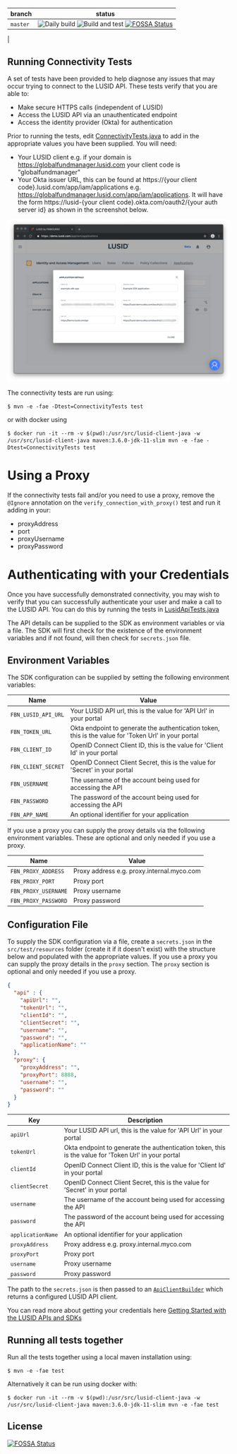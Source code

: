 | branch | status |
|--|--|
|`master`| ![Daily build](https://github.com/finbourne/lusid-client-java/workflows/Daily%20build/badge.svg) ![Build and test](https://github.com/finbourne/lusid-client-java/workflows/Build%20and%20test/badge.svg) [![FOSSA Status](https://app.fossa.com/api/projects/git%2Bgithub.com%2Ffinbourne%2Flusid-client-java.svg?type=shield)](https://app.fossa.com/projects/git%2Bgithub.com%2Ffinbourne%2Flusid-client-java?ref=badge_shield)
 |

## Running Connectivity Tests

A set of tests have been provided to help diagnose any issues that may occur trying to connect to the LUSID API. These tests verify that you are able to:
 
- Make secure HTTPS calls (independent of LUSID)
- Access the LUSID API via an unauthenticated endpoint
- Access the identity provider (Okta) for authentication


Prior to running the tests, edit [ConnectivityTests.java](https://github.com/finbourne/lusid-client-java/blob/master/src/test/java/com/finbourne/lusid/integration/ConnectivityTests.java)
to add in the appropriate values you have been supplied. You will need:

- Your LUSID client e.g. if your domain is https://globalfundmanager.lusid.com your client code is "globalfundmanager"
- Your Okta issuer URL, this can be found at https://{your client code}.lusid.com/app/iam/applications e.g. 
https://globalfundmanager.lusid.com/app/iam/applications. It will have the form https://lusid-{your client code}.okta.com/oauth2/{your auth server id}
as shown in the screenshot below.

![API credentials](https://github.com/finbourne/lusid-client-java/blob/master/iam-app.png)


The connectivity tests are run using:

```
$ mvn -e -fae -Dtest=ConnectivityTests test
```

or with docker using

```
$ docker run -it --rm -v $(pwd):/usr/src/lusid-client-java -w /usr/src/lusid-client-java maven:3.6.0-jdk-11-slim mvn -e -fae -Dtest=ConnectivityTests test
```

# Using a Proxy

If the connectivity tests fail and/or you need to use a proxy, remove the `@Ignore` annotation on the
`verify_connection_with_proxy()` test and run it adding in your:

- proxyAddress
- port
- proxyUsername
- proxyPassword


# Authenticating with your Credentials

Once you have successfully demonstrated connectivity, you may wish to verify that you can successfully authenticate your user
and make a call to the LUSID API. You can do this by running the tests in [LusidApiTests.java](https://github.com/finbourne/lusid-client-java/blob/master/src/test/java/com/finbourne/lusid/integration/LusidApiTests.java)

The API details can be supplied to the SDK as environment variables or via a file. 
The SDK will first check for the existence of the environment variables and if not found, will then check for `secrets.json` file.

## Environment Variables

The SDK configuration can be supplied by setting the following environment variables:

| Name |  Value |
| --- | --- |
| `FBN_LUSID_API_URL` | Your LUSID API url, this is the value for 'API Url' in your portal |
| `FBN_TOKEN_URL` | Okta endpoint to generate the authentication token, this is the value for 'Token Url' in your portal |
| `FBN_CLIENT_ID` | OpenID Connect Client ID, this is the value for 'Client Id' in your portal |
| `FBN_CLIENT_SECRET` | OpenID Connect Client Secret, this is the value for 'Secret' in your portal |
| `FBN_USERNAME` | The username of the account being used for accessing the API |
| `FBN_PASSWORD` | The password of the account being used for accessing the API |
| `FBN_APP_NAME` | An optional identifier for your application |

If you use a proxy you can supply the proxy details via the following environment variables. These are optional and only needed if you use a proxy.

| Name |  Value |
| --- | --- |
| `FBN_PROXY_ADDRESS` | Proxy address e.g. proxy.internal.myco.com |
| `FBN_PROXY_PORT` | Proxy port |
| `FBN_PROXY_USERNAME` | Proxy username |
| `FBN_PROXY_PASSWORD` | Proxy password |

## Configuration File

To supply the SDK configuration via a file, create a `secrets.json` in the `src/test/resources` folder (create it if it doesn't exist) with the structure below and populated with the appropriate values. If you use a proxy you can supply the proxy details in the `proxy` section. The `proxy` section is optional and only needed if you use a proxy.

``` json
{
  "api" : {
    "apiUrl": "",
    "tokenUrl": "",
    "clientId": "",
    "clientSecret": "",
    "username": "",
    "password": "",
    "applicationName": ""    
  },
  "proxy": {
    "proxyAddress": "",
    "proxyPort": 8888,
    "username": "",
    "password": ""
  }
}
```

| Key | Description |
| --- | --- |
| `apiUrl` | Your LUSID API url, this is the value for 'API Url' in your portal |
| `tokenUrl` | Okta endpoint to generate the authentication token, this is the value for 'Token Url' in your portal |
| `clientId` | OpenID Connect Client ID, this is the value for 'Client Id' in your portal |
| `clientSecret` | OpenID Connect Client Secret, this is the value for 'Secret' in your portal |
| `username` | The username of the account being used for accessing the API |
| `password` | The password of the account being used for accessing the API |
| `applicationName` | An optional identifier for your application |
| `proxyAddress` | Proxy address e.g. proxy.internal.myco.com |
| `proxyPort` | Proxy port |
| `username` | Proxy username |
| `password` | Proxy password |


The path to the `secrets.json` is then passed to an [`ApiClientBuilder`](https://github.com/finbourne/lusid-sdk-java/blob/master/sdk/src/main/java/com/finbourne/lusid/utilities/ApiClientBuilder.java) which returns a configured LUSID API client.

You can read more about getting your credentials here [Getting Started with the LUSID APIs and SDKs](https://support.finbourne.com/getting-started-with-apis-sdks)

## Running all tests together

Run all the tests together using a local maven installation using:

```
$ mvn -e -fae test
```

Alternatively it can be run using docker with:
```
$ docker run -it --rm -v $(pwd):/usr/src/lusid-client-java -w /usr/src/lusid-client-java maven:3.6.0-jdk-11-slim mvn -e -fae test
```


## License
[![FOSSA Status](https://app.fossa.com/api/projects/git%2Bgithub.com%2Ffinbourne%2Flusid-client-java.svg?type=large)](https://app.fossa.com/projects/git%2Bgithub.com%2Ffinbourne%2Flusid-client-java?ref=badge_large)